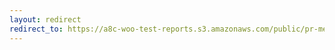 ```yaml
---
layout: redirect
redirect_to: https://a8c-woo-test-reports.s3.amazonaws.com/public/pr-merge/44615/api/index.html
---
```

